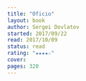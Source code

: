 ```yaml
---
title: "Oficio"
layout: book
author: Sergei Dovlatov
started: 2017/09/22
read: 2017/10/09
status: read
rating: "★★★★☆"
cover: 
pages: 320
---
```

